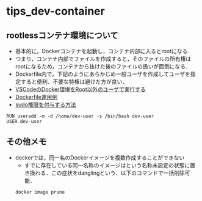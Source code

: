 # tips_dev-container

## rootlessコンテナ環境について

- 基本的に，Dockerコンテナを起動し，コンテナ内部に入るとrootになる．
- つまり，コンテナ内部でファイルを作成すると，そのファイルの所有権はrootになるため，コンテナから抜けた後のファイルの扱いが面倒になる．
- Dockerfile内で，下記のようにあらかじめ一般ユーザを作成してユーザを指定すると便利．不要な特権は避けた方が良い．
- [VSCodeのDocker環境をRoot以外のユーザで実行する](https://e-penguiner.com/vscode-developent-environment-docker-without-root/)
- [Dockerfile運用例](https://www.forcia.com/blog/002273.html)
- [sudo権限を付与する方法](https://zukucode.com/2019/06/docker-user.html)
```
RUN useradd -m -d /home/dev-user -s /bin/bash dev-user
USER dev-user
```

## その他メモ
- dockerでは，同一名のDockerイメージを複数作成することができない
  - すでに存在している同一名称のイメージは<none>という名称未設定の状態に置き換わる．この症状をdanglingという．以下のコマンドで一括削除可能．
  ```
  docker image prune
  ```
